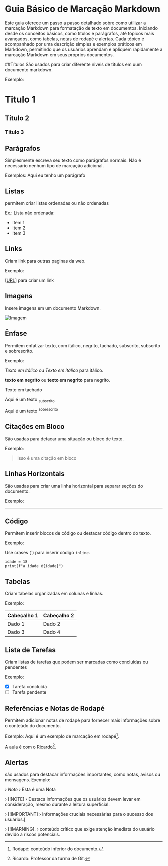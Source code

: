 # Guia Básico de Marcação Markdown 

Este guia oferece um passo a passo detalhado sobre como utilizar a marcação Markdown para
formatação de texto em documentos. Iniciando desde os conceitos básicos, como títulos e
parágrafos, até tópicos mais avançados, como tabelas, notas de rodapé e alertas. Cada tópico
é acompanhado por uma descrição simples e exemplos práticos em Markdown, permitindo que os
usuários aprendam e apliquem rapidamente a marcação Markdown em seus próprios documentos.

##Títulos
São usados para criar diferente niveis de titulos em uum documento markdown.

Exemplo:
# Titulo 1
## Titulo 2
### Titulo 3

## Parágrafos
Simplesmente escreva seu texto como parágrafos normais. Não é necessário nenhum tipo de marcação adicional.

Exemplos: Aqui eu tenho um parágrafo


## Listas
permitem criar listas ordenadas ou não ordenadas 

Ex.:
Lista não ordenada:

* Item 1
* Item 2
* Item 3

## Links
Criam link para outras paginas da web.

Exemplo:

[[URL](https://www.correiobraziliense.com.br/brasil/2021/07/4940046-youtuber-raulzito-e-preso-acusado-de-estupro-de-vulneravel.html)] para criar um link

## Imagens
Insere imagens em um documento Markdown.

![Imagem](https://github.com/Henriquelz26/atv0002/assets/135260061/0adfabcf-c2f9-4d58-a894-c836e8f893d2)


## Ênfase
Permitem enfatizar texto, com itálico, negrito, tachado, subscrito, subscrito e sobrescrito.

Exemplo:

*Texto em itálico* ou _Texto em itálico_ para itálico.

**texto em negrito** ou __texto em negrito__ para negrito.

~~Texto em tachado~~

Aqui é um texto <sub> subscrito </sub>

Aqui é um texto <sup> sobrescrito </sup>


## Citações em Bloco
São usadas para detacar uma situação ou bloco de texto.

Exemplo: 

>Isso é uma citação em bloco


## Linhas Horizontais
São usadas para criar uma linha horizontal para separar seções do documento.

Exemplo:

---


## Código
Permitem inserir blocos de código ou destacar código dentro do texto.

Exemplo:

Use crases (\`) para inserir código `inline`.



```
idade = 18
print(f"a idade é{idade}")
```

## Tabelas
Criam tabelas organizadas em colunas e linhas.

Exemplo:

|Cabeçalho 1 | Cabeçalho 2|
| ---------- | ---------- |
|   Dado 1   |   Dado 2   |
|   Dado 3   |   Dado 4   |


## Lista de Tarefas
Criam listas de tarefas que podem ser marcadas como concluídas ou pendentes

Exemplo:

- [x] Tarefa concluída
- [ ] Tarefa pendente

## Referências e Notas de Rodapé
Permitem adicionar notas de rodapé para fornecer mais informações sobre o conteúdo do documento.

Exemplo:
Aqui é um exemplo de marcação em rodapé[^1].

A aula é com o Ricardo[^2].

[^1]: Rodapé: conteúdo inferior do documento.
[^2]: Ricardo: Professor da turma de Git.
 

## Alertas
são usados para destacar informações importantes, como notas, avisos ou mensagens.
Exemplo:

› *Note*
› Esta é uma Nota

› [!NOTE]
› Destaca informações que os usuários devem levar em consideração, mesmo durante a leitura superficial.

› [!IMPORTANT]
› Informações cruciais necessárias para o sucesso dos usuários.[

› [!IMARNING].
› conteúdo crítico que exige atenção imediata do usuário devido a riscos potenciais.




